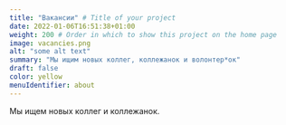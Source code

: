 ```yaml
---
title: "Вакансии" # Title of your project
date: 2022-01-06T16:51:38+01:00
weight: 200 # Order in which to show this project on the home page
image: vacancies.png
alt: "some alt text"
summary: "Мы ищим новых коллег, коллежанок и волонтер*ок"
draft: false
color: yellow
menuIdentifier: about
---
```


Мы ищем новых коллег и коллежанок. 